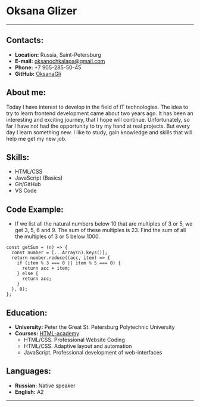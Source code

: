 # Oksana Glizer
___

## Contacts:
* **Location:** Russia, Saint-Petersburg
* **E-mail:** oksanochkalapa@gmail.com
* **Phone:** +7 905-285-50-45
* **GitHub:** [OksanaGli](https://github.com/OksanaGli)

## About me:
Today I have interest to develop in the field of IT technologies. The idea to try to learn frontend development came about two years ago. It has been an interesting and exciting journey, that I hope will continue. Unfortunately, so far I have not had the opportunity to try my hand at real projects. But every day I learn something new. I like to study, gain knowledge and skills that will help me get my new job.

## Skills:
* HTML/CSS
* JavaScript (Basics)
* Git/GitHub
* VS Code

## Code Example:
* If we list all the natural numbers below 10 that are multiples of 3 or 5, we get 3, 5, 6 and 9. The sum of these multiples is 23. Find the sum of all the multiples of 3 or 5 below 1000.

```
const getSum = (n) => {
  const number = [...Array(n).keys()];
  return number.reduce((acc, item) => {
    if (item % 3 === 0 || item % 5 === 0) {
      return acc + item;
    } else {
      return acc;
    }
  }, 0);
};
```

## Education:
* **University:** Peter the Great St. Petersburg Polytechnic University
* **Courses:** [HTML-academy](https://htmlacademy.ru/)
  * HTML/CSS. Professional Website Coding
  * HTML/CSS. Adaptive layout and automation
  * JavaScript. Professional development of web-interfaces

## Languages:
* **Russian:** Native speaker
* **English:** A2
___